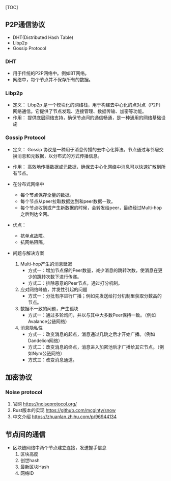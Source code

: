 [TOC]

## P2P通信协议
- DHT(Distributed Hash Table)
- Libp2p
- Gossip Protocol

### DHT
- 用于传统的P2P网络中。例如BT网络。
- 网络中，每个节点并不保存所有的数据。

### Libp2p
- 定义： Libp2p 是一个模块化的网络栈，用于构建去中心化的点对点（P2P）网络通信。它提供了节点发现、连接管理、数据传输、加密等功能。
- 作用： 提供底层网络支持，确保节点间的通信畅通，是一种通用的网络基础设施

### Gossip Protocol
- 定义： Gossip 协议是一种用于消息传播的去中心化算法。节点通过与邻居交换消息和元数据，以分布式的方式传播信息。
- 作用： 高效地传播数据或元数据，确保去中心化网络中消息可以快速扩散到所有节点。

- 在分布式网络中
    - 每个节点保存全量的数据。
    - 每个节点从peer拉取数据达到和peer数据一致。
    - 每个节点收到或产生新数据的时候，会转发给peer，最终经过Multi-hop之后到达全网。

- 优点：
    - 抗单点故障。
    - 抗网络阻隔。

- 问题与解决方案
    1. Multi-hop产生的消息延迟
        - 方式一：增加节点保的Peer数量，减少消息的跳转次数，使消息在更少的跳转次数下进行传递。
        - 方式二：排除恶意的Peer节点，通过打分机制。
    2. 应对网络峰值，并发性引起的问题
        - 方式一：分批有序进行广播；例如先发送给打分机制里获取分数高的节点。
    3. 数据不一致的问题，产生孤块
        - 方式一：通过多轮询问，并以与其中大多数Peer保持一致。（例如Avalance公链网络）
    4. 消息隐私性
        - 方式一：改变消息的起点，消息通过几跳之后才开始广播。（例如Dandelion网络）
        - 方式二：改变消息的终点，消息进入加密池后才广播给其它节点。（例如Nym公链网络）
        - 方式三：改变消息通道。

## 加密协议
### Noise protocol 
1. 官网 https://noiseprotocol.org/
2. Rust版本的实现 https://github.com/mcginty/snow
3. 中文介绍 https://zhuanlan.zhihu.com/p/96944134

## 节点间的通信
- 区块链网络中两个节点建立连接，发送握手信息
    1. 区块高度
    2. 创世hash
    3. 最新区块Hash
    4. 网络ID

